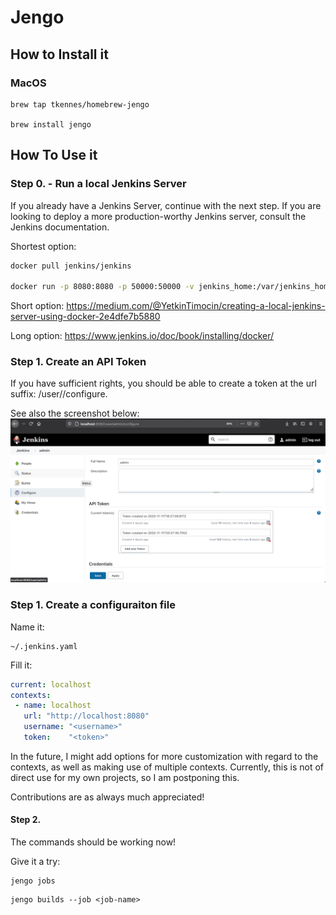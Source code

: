 # Jengo

## How to Install it
### MacOS
```
brew tap tkennes/homebrew-jengo

brew install jengo
```


## How To Use it

### Step 0. - Run a local Jenkins Server
If you already have a Jenkins Server, continue with the next step. If you are looking to deploy a more production-worthy Jenkins server, consult the Jenkins documentation.

Shortest option:

```bash
docker pull jenkins/jenkins

docker run -p 8080:8080 -p 50000:50000 -v jenkins_home:/var/jenkins_home jenkins/jenkins:lts
```

Short option: https://medium.com/@YetkinTimocin/creating-a-local-jenkins-server-using-docker-2e4dfe7b5880


Long option: https://www.jenkins.io/doc/book/installing/docker/

### Step 1. Create an API Token
If you have sufficient rights, you should be able to create a token at the url suffix: /user/<username>/configure.

See also the screenshot below:
<img src="./static/create_token.png">

### Step 1. Create a configuraiton file
Name it: 
```
~/.jenkins.yaml
```
Fill it:
```yaml
current: localhost
contexts: 
 - name: localhost
   url: "http://localhost:8080"
   username: "<username>"
   token:    "<token>"
```

In the future, I might add options for more customization with regard to the contexts, as well as making use of multiple contexts. Currently, this is not of direct use for my own projects, so I am postponing this. 

Contributions are as always much appreciated!

#### Step 2. 
The commands should be working now!

Give it a try:
```
jengo jobs
```

```
jengo builds --job <job-name>
```
